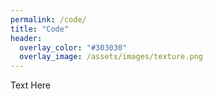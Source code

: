 ```yaml
---
permalink: /code/
title: "Code"
header:
  overlay_color: "#303030"
  overlay_image: /assets/images/texture.png
---
```

Text Here